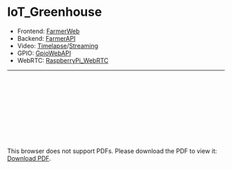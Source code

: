 # IoT_Greenhouse
* Frontend: [FarmerWeb](https://github.com/TzyHuan/FarmerWeb)
* Backend: [FarmerAPI](https://github.com/TzyHuan/FarmerAPI)
* Video: [Timelapse](https://github.com/TzyHuan/RaspberryPi_Timelapse)/[Streaming](https://dotblogs.com.tw/richardnote/2018/10/29/002238)
* GPIO: [GpioWebAPI](https://github.com/TzyHuan/RaspberryPi_GpioService)
* WebRTC: [RaspberryPi_WebRTC](https://github.com/TzuHuanTai/RaspberryPi_WebRTC)

---

<object data="https://github.com/TzyHuan/IoT_Greenhouse/blob/master/introduction/side_project.pdf" type="application/pdf" width="750px" height="750px">
    <embed src="https://github.com/TzyHuan/IoT_Greenhouse/blob/master/introduction/side_project.pdf" type="application/pdf">
        <p>This browser does not support PDFs. Please download the PDF to view it: <a href="https://github.com/TzyHuan/IoT_Greenhouse/blob/master/introduction/side_project.pdf">Download PDF</a>.</p>
    </embed>
</object>
